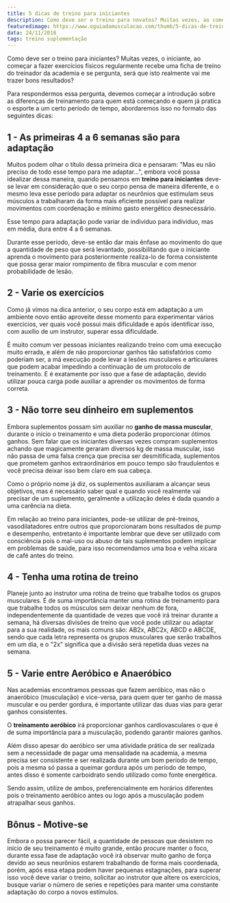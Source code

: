```yaml
---
title: 5 dicas de treino para iniciantes 
description: Como deve ser o treino para novatos? Muitas vezes, ao começar a fazer exercícios físicos regularmente recebe uma ficha de treino, reavaliaremos isso!
featuredimage: https://www.oguiadamusculacao.com/thumb/5-dicas-de-treino-para-iniciantes.png
data: 24/11/2018
tags: treino suplementação
---
```

<p>Como deve ser o treino para iniciantes? Muitas vezes, o iniciante, ao começar a fazer exercícios físicos regularmente recebe uma ficha de treino do treinador da academia e se pergunta, será que isto realmente vai me trazer bons resultados?</p><!--more-->
<p>Para respondermos essa pergunta, devemos começar a introdução sobre as diferenças de treinamento para quem está começando e quem já pratica o esporte a um certo período de tempo, abordaremos isso no formato das seguintes dicas:</p>
<h2>1 - As primeiras 4 a 6 semanas são para adaptação</h2>
<p>Muitos podem olhar o título dessa primeira dica e pensaram: "Mas eu não preciso de todo esse tempo para me adaptar...", embora você possa idealizar dessa maneira, quando pensamos em <b>treino para iniciantes</b> deve-se levar em consideração que o seu corpo pensa de maneira diferente, e o mesmo leva esse período para adaptar os neurônios que estimulam seus músculos a trabalharam da forma mais eficiente possível para realizar movimentos com coordenação e mínimo gasto energético desnecessário.</p>
<p>Esse tempo para adaptação pode variar de individuo para individuo, mas em média, dura entre 4 a 6 semanas.</p>
<p>Durante esse período, deve-se então dar mais ênfase ao movimento do que a quantidade de peso que será levantado, possibilitando que o iniciante aprenda o movimento para posteriormente realiza-lo de forma consistente que possa gerar maior rompimento de fibra muscular e com menor probabilidade de lesão.</p>
<h2>2 - Varie os exercícios</h2>
<p>Como já vimos na dica anterior, o seu corpo está em adaptação a um ambiente novo então aproveite desse momento para experimentar vários exercícios, ver quais você possui mais dificuldade e após identificar isso, com auxílio de um instrutor, superar essa dificuldade.</p>
<p>É muito comum ver pessoas iniciantes realizando treino com uma execução muito errada, e além de não proporcionar ganhos tão satisfatórios como poderiam ser, a má execução pode levar a lesões musculares e articulares que podem acabar impedindo a continuação de um protocolo de treinamento. E é exatamente por isso que a fase de adaptação, devido utilizar pouca carga pode auxiliar a aprender os movimentos de forma correta.</p>
<h2>3 - Não torre seu dinheiro em suplementos</h2>
<center><amp-img class="post-image" width="537px" height="245px" layout="responsive" src="https://i.imgur.com/nnm8qUz.jpg" alt="Suplementos Alimentares"></amp-img></center>
<p>Embora suplementos possam sim auxiliar no <b>ganho de massa muscular</b>, durante o início o treinamento e uma dieta poderão proporcionar ótimos ganhos. Sem falar que os iniciantes diversas vezes compram suplementos achando que magicamente geraram diversos kg de massa muscular, isso não passa de uma falsa crença que precisa ser desmitificada, suplementos que prometem ganhos extraordinários em pouco tempo são fraudulentos e você precisa deixar isso bem claro em sua cabeça.</p>
<p>Como o próprio nome já diz, os suplementos auxiliaram a alcançar seus objetivos, mas é necessário saber qual e quando você realmente vai precisar de um suplemento, geralmente a utilização deles é dada quando a uma carência na dieta.</p>
<p>Em relação ao treino para iniciantes, pode-se utilizar de pré-treinos, vasodilatadores entre outros que proporcionaram bons resultados de pump e desempenho, entretanto é importante lembrar que deve ser utilizado com consciência pois o mal-uso ou abuso de tais suplementos podem implicar em problemas de saúde, para isso recomendamos uma boa e velha xicara de café antes do treino.</p>
<h2>4 - Tenha uma rotina de treino</h2>
<p>Planeje junto ao instrutor uma rotina de treino que trabalhe todos os grupos musculares. É de suma importância manter uma rotina de treinamento para que trabalhe todos os músculos sem deixar nenhum de fora, independentemente da quantidade de vezes que você irá treinar durante a semana, há diversas divisões de treino que você pode utilizar ou adaptar para a sua realidade, os mais comuns são: AB2x, ABC2x, ABCD e ABCDE, sendo que cada letra representa os grupos musculares que serão trabalhos em um dia, e o "2x" significa que a divisão será repetida duas vezes na semana.</p>
<h2>5 - Varie entre Aeróbico e Anaeróbico</h2>
<p>Nas academias encontramos pessoas que fazem aeróbico, mas não o anaeróbico (musculação) e vice-versa, para quem quer ter ganho de massa muscular e ou perder gordura, é importante utilizar das duas vias para gerar ganhos consistentes.</p>
<p>O <b>treinamento aeróbico</b> irá proporcionar ganhos cardiovasculares o que é de suma importância para a musculação, podendo garantir maiores ganhos.<p>
<p>Além disso apesar do aeróbico ser uma atividade prática de ser realizada sem a necessidade de pagar uma mensalidade na academia, a mesma precisa ser consistente e ser realizada durante um bom período de tempo, pois a mesma só passa a queimar gordura após um período de tempo, antes disso é somente carboidrato sendo utilizado como fonte energética.</p>
<p>Sendo assim, utilize de ambos, preferencialmente em horários diferentes pois o treinamento aeróbico antes ou logo após a musculação podem atrapalhar seus ganhos.</p>
<h2>Bônus - Motive-se</h2>
<p>Embora o possa parecer fácil, a quantidade de pessoas que desistem no início de seu treinamento é muito grande, então procure manter o foco, durante essa fase de adaptação você irá observar muito ganho de força devido ao seus neurônios estarem trabalhando de forma mais coordenada, porém, após essa etapa podem haver pequenas estagnações, para superar isso você deve variar o treino, solicitar ao instrutor que altere os exercícios, busque variar o número de series e repetições para manter uma constante adaptação do corpo a novos estímulos.</p>
<!-- Marcação JSON-LD gerada pelo Assistente de marcação para dados estruturados do Google. --> <script type="application/ld+json"> { "@context" : "http://schema.org", "@type" : "Article", "headline" : "5 dicas de treino para iniciantes", "publisher":{"@type":"Organization","name":"Guia da Musculação","logo":{"@type":"ImageObject","url":"https://i.imgur.com/KYTMFEL.png"}}, "mainEntityOfPage" : "https://www.oguiadamusculacao.com/5-dicas-de-treino-para-iniciantes/", "dateModified" : "2018-11-24", "name" : "5 dicas de treino para iniciantes", "author" : { "@type" : "Person", "name" : "David Menezes" }, "datePublished" : "2018-11-17", "image" : "https://www.oguiadamusculacao.com/thumb/5-dicas-de-treino-para-iniciantes.png", "articleSection" : [ "Como deve ser o treino para iniciantes? Muitas vezes, o iniciante, ao começar a fazer exercícios físicos regularmente recebe uma ficha de treino do treinador da academia e se pergunta, será que isto realmente vai me trazer bons resultados? Para respondermos essa pergunta, devemos começar a introdução sobre as diferenças de treinamento para quem está começando e quem já pratica o esporte a um certo período de tempo, abordaremos isso no formato das seguintes dicas:", "1 - As primeiras 4 a 6 semanas são para adaptação Muitos podem olhar o título dessa primeira dica e pensaram: \"Mas eu não preciso de todo esse tempo para me adaptar...\", embora você possa idealizar dessa maneira, quando pensamos em treino para iniciantes deve-se levar em consideração que o seu corpo pensa de maneira diferente, e o mesmo leva esse período para adaptar os neurônios que estimulam seus músculos a trabalharam da forma mais eficiente possível para realizar movimentos com coordenação e mínimo gasto energético desnecessário. Esse tempo para adaptação pode variar de individuo para individuo, mas em média, dura entre 4 a 6 semanas. Durante esse período, deve-se então dar mais ênfase ao movimento do que a quantidade de peso que será levantado, possibilitando que o iniciante aprenda o movimento para posteriormente realiza-lo de forma consistente que possa gerar maior rompimento de fibra muscular e com menor probabilidade de lesão.", "2 - Varie os exercícios Como já vimos na dica anterior, o seu corpo está em adaptação a um ambiente novo então aproveite desse momento para experimentar vários exercícios, ver quais você possui mais dificuldade e após identificar isso, com auxílio de um instrutor, superar essa dificuldade. É muito comum ver pessoas iniciantes realizando treino com uma execução muito errada, e além de não proporcionar ganhos tão satisfatórios como poderiam ser, a má execução pode levar a lesões musculares e articulares que podem acabar impedindo a continuação de um protocolo de treinamento. E é exatamente por isso que a fase de adaptação, devido utilizar pouca carga pode auxiliar a aprender os movimentos de forma correta.", "3 - Não torre seu dinheiro em suplementos [Suplementos Alimentares] Embora suplementos possam sim auxiliar no ganho de massa muscular, durante o início o treinamento e uma dieta poderão proporcionar ótimos ganhos. Sem falar que os iniciantes diversas vezes compram suplementos achando que magicamente geraram diversos kg de massa muscular, isso não passa de uma falsa crença que precisa ser desmitificada, suplementos que prometem ganhos extraordinários em pouco tempo são fraudulentos e você precisa deixar isso bem claro em sua cabeça. Como o próprio nome já diz, os suplementos auxiliaram a alcançar seus objetivos, mas é necessário saber qual e quando você realmente vai precisar de um suplemento, geralmente a utilização deles é dada quando a uma carência na dieta. Em relação ao treino para iniciantes, pode-se utilizar de pré-treinos, vasodilatadores entre outros que proporcionaram bons resultados de pump e desempenho, entretanto é importante lembrar que deve ser utilizado com consciência pois o mal-uso ou abuso de tais suplementos podem implicar em problemas de saúde, para isso recomendamos uma boa e velha xicara de café antes do treino.", "4 - Tenha uma rotina de treino Planeje junto ao instrutor uma rotina de treino que trabalhe todos os grupos musculares. É de suma importância manter uma rotina de treinamento para que trabalhe todos os músculos sem deixar nenhum de fora, independentemente da quantidade de vezes que você irá treinar durante a semana, há diversas divisões de treino que você pode utilizar ou adaptar para a sua realidade, os mais comuns são: AB2x, ABC2x, ABCD e ABCDE, sendo que cada letra representa os grupos musculares que serão trabalhos em um dia, e o \"2x\" significa que a divisão será repetida duas vezes na semana.", "5 - Varie entre Aeróbico e Anaeróbico Nas academias encontramos pessoas que fazem aeróbico, mas não o anaeróbico (musculação) e vice-versa, para quem quer ter ganho de massa muscular e ou perder gordura, é importante utilizar das duas vias para gerar ganhos consistentes. O treinamento aeróbico irá proporcionar ganhos cardiovasculares o que é de suma importância para a musculação, podendo garantir maiores ganhos. Além disso apesar do aeróbico ser uma atividade prática de ser realizada sem a necessidade de pagar uma mensalidade na academia, a mesma precisa ser consistente e ser realizada durante um bom período de tempo, pois a mesma só passa a queimar gordura após um período de tempo, antes disso é somente carboidrato sendo utilizado como fonte energética. Sendo assim, utilize de ambos, preferencialmente em horários diferentes pois o treinamento aeróbico antes ou logo após a musculação podem atrapalhar seus ganhos.", "Bônus - Motive-se Embora o possa parecer fácil, a quantidade de pessoas que desistem no início de seu treinamento é muito grande, então procure manter o foco, durante essa fase de adaptação você irá observar muito ganho de força devido ao seus neurônios estarem trabalhando de forma mais coordenada, porém, após essa etapa podem haver pequenas estagnações, para superar isso você deve variar o treino, solicitar ao instrutor que altere os exercícios, busque variar o número de series e repetições para manter uma constante adaptação do corpo a novos estímulos." ] } </script>
